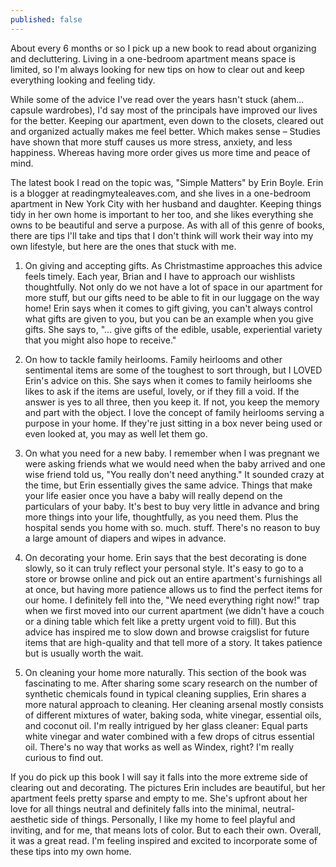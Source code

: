 ```yaml
---
published: false
---
```

About every 6 months or so I pick up a new book to read about organizing and decluttering. Living in a one-bedroom apartment means space is limited, so I'm always looking for new tips on how to clear out and keep everything looking and feeling tidy. 

While some of the advice I've read over the years hasn't stuck (ahem... capsule wardrobes), I'd say most of the principals have improved our lives for the better. Keeping our apartment, even down to the closets, cleared out and organized actually makes me feel better. Which makes sense – Studies have shown that more stuff causes us more stress, anxiety, and less happiness. Whereas having more order gives us more time and peace of mind.  

The latest book I read on the topic was, "Simple Matters" by Erin Boyle. Erin is a blogger at readingmytealeaves.com, and she lives in a one-bedroom apartment in New York City with her husband and daughter. Keeping things tidy in her own home is important to her too, and she likes everything she owns to be beautiful and serve a purpose. As with all of this genre of books, there are tips I'll take and tips that I don't think will work their way into my own lifestyle, but here are the ones that stuck with me. 

1.  On giving and accepting gifts. As Christmastime approaches this advice feels timely. Each year, Brian and I have to approach our wishlists thoughtfully. Not only do we not have a lot of space in our apartment for more stuff, but our gifts need to be able to fit in our luggage on the way home! Erin says when it comes to gift giving, you can't always control what gifts are given to you, but you can be an example when you give gifts. She says to, "... give gifts of the edible, usable, experiential variety that you might also hope to receive." 

2. On how to tackle family heirlooms. Family heirlooms and other sentimental items are some of the toughest to sort through, but I LOVED Erin's advice on this. She says when it comes to family heirlooms she likes to ask if the items are useful, lovely, or if they fill a void. If the answer is yes to all three, then you keep it. If not, you keep the memory and part with the object. I love the concept of family heirlooms serving a purpose in your home. If they're just sitting in a box never being used or even looked at, you may as well let them go. 

3. On what you need for a new baby. I remember when I was pregnant we were asking friends what we would need when the baby arrived and one wise friend told us, "You really don't need anything." It sounded crazy at the time, but Erin essentially gives the same advice. Things that make your life easier once you have a baby will really depend on the particulars of your baby. It's best to buy very little in advance and bring more things into your life, thoughtfully, as you need them. Plus the hospital sends you home with so. much. stuff. There's no reason to buy a large amount of diapers and wipes in advance. 

4. On decorating your home. Erin says that the best decorating is done slowly, so it can truly reflect your personal style. It's easy to go to a store or browse online and pick out an entire apartment's furnishings all at once, but having more patience allows us to find the perfect items for our home. I definitely fell into the, "We need everything right now!" trap when we first moved into our current apartment (we didn't have a couch or a dining table which felt like a pretty urgent void to fill). But this advice has inspired me to slow down and browse craigslist for future items that are high-quality and that tell more of a story. It takes patience but is usually worth the wait. 

5. On cleaning your home more naturally. This section of the book was fascinating to me. After sharing some scary research on the number of synthetic chemicals found in typical cleaning supplies, Erin shares a more natural approach to cleaning. Her cleaning arsenal mostly consists of different mixtures of water, baking soda, white vinegar, essential oils, and coconut oil. I'm really intrigued by her glass cleaner: Equal parts white vinegar and water combined with a few drops of citrus essential oil. There's no way that works as well as Windex, right? I'm really curious to find out. 

If you do pick up this book I will say it falls into the more extreme side of clearing out and decorating. The pictures Erin includes are beautiful, but her apartment feels pretty sparse and empty to me. She's upfront about her love for all things neutral and definitely falls into the minimal, neutral-aesthetic side of things. Personally, I like my home to feel playful and inviting, and for me, that means lots of color. But to each their own. Overall, it was a great read. I'm feeling inspired and excited to incorporate some of these tips into my own home. 
